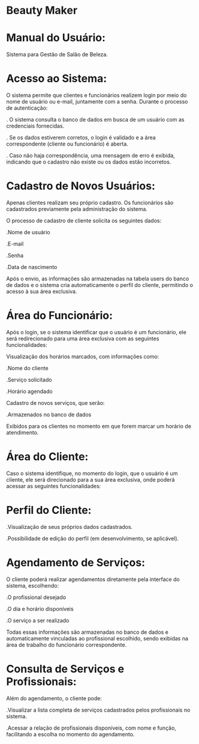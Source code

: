 # Beauty Maker
# Manual do Usuário:
Sistema para Gestão de Salão de Beleza.

# Acesso ao Sistema:
O sistema permite que clientes e funcionários realizem login por meio do nome de usuário ou e-mail, juntamente com a senha. Durante o processo de autenticação:

. O sistema consulta o banco de dados em busca de um usuário com as credenciais fornecidas.

. Se os dados estiverem corretos, o login é validado e a área correspondente (cliente ou funcionário) é aberta.

. Caso não haja correspondência, uma mensagem de erro é exibida, indicando que o cadastro não existe ou os dados estão incorretos.
# Cadastro de Novos Usuários: 
Apenas clientes realizam seu próprio cadastro. Os funcionários são cadastrados previamente pela administração do sistema.

O processo de cadastro de cliente solicita os seguintes dados:

   .Nome de usuário

   .E-mail

   .Senha

   .Data de nascimento

Após o envio, as informações são armazenadas na tabela users do banco de dados e o sistema cria automaticamente o perfil do cliente, permitindo o acesso à sua área exclusiva.

# Área do Funcionário:
Após o login, se o sistema identificar que o usuário é um funcionário, ele será redirecionado para uma área exclusiva com as seguintes funcionalidades:

Visualização dos horários marcados, com informações como:

   .Nome do cliente

   .Serviço solicitado

   .Horário agendado

Cadastro de novos serviços, que serão:

   .Armazenados no banco de dados

Exibidos para os clientes no momento em que forem marcar um horário de atendimento.

# Área do Cliente:
Caso o sistema identifique, no momento do login, que o usuário é um cliente, ele será direcionado para a sua área exclusiva, onde poderá acessar as seguintes funcionalidades:

  # Perfil do Cliente:
  .Visualização de seus próprios dados cadastrados.

  .Possibilidade de edição do perfil (em desenvolvimento, se aplicável).

  # Agendamento de Serviços:
  O cliente poderá realizar agendamentos diretamente pela interface do sistema, escolhendo:

   .O profissional desejado

   .O dia e horário disponíveis

   .O serviço a ser realizado

  Todas essas informações são armazenadas no banco de dados e automaticamente vinculadas ao profissional escolhido, sendo exibidas na área de trabalho do funcionário correspondente.

  # Consulta de Serviços e Profissionais:
  Além do agendamento, o cliente pode:

  .Visualizar a lista completa de serviços cadastrados pelos profissionais no sistema.

  .Acessar a relação de profissionais disponíveis, com nome e função, facilitando a escolha no momento do agendamento.

